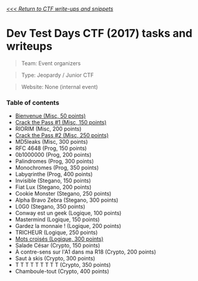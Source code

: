 _[<<< Return to CTF write-ups and snippets](/CTF/CTF-Jeopardy)_

# Dev Test Days CTF (2017) tasks and writeups

> Team: Event organizers

> Type: Jeopardy / Junior CTF

> Website: None (internal event)

### Table of contents

* [Bienvenue (Misc, 50 points)](challenges/bienvenue-50)
* [Crack the Pass #1 (Misc, 150 points)](challenges/crack-the-pass1-150)
* RIORIM (Misc, 200 points)
* [Crack the Pass #2 (Misc, 250 points)](challenges/crack-the-pass2-250)
* MD5leaks (Misc, 300 points)
* RFC 4648 (Prog, 150 points)
* 0b1000000 (Prog, 200 points)
* Palindromes (Prog, 300 points)
* Monochromes (Prog, 350 points)
* Labyqrinthe (Prog, 400 points)
* Invisible (Stegano, 150 points)
* Fiat Lux (Stegano, 200 points)
* Cookie Monster (Stegano, 250 points)
* Alpha Bravo Zebra (Stegano, 300 points)
* L0G0 (Stegano, 350 points)
* Conway est un geek (Logique, 100 points)
* Mastermind (Logique, 150 points)
* Gardez la monnaie ! (Logique, 200 points)
* TRICHEUR (Logique, 250 points)
* [Mots croisés (Logique, 300 points)](challenges/mots-croises-300)
* Salade César (Crypto, 150 points)
* À contre-sens sur l'A1 dans ma R18 (Crypto, 200 points)
* Saut à skis (Crypto, 300 points)
* T T T T T T T T T (Crypto, 350 points)
* Chamboule-tout (Crypto, 400 points)
